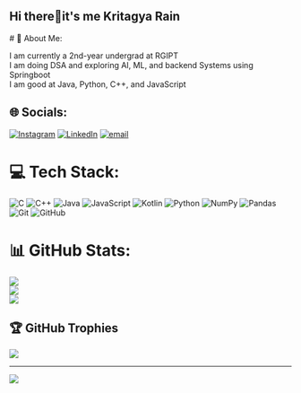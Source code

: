 ## Hi there👋it's me Kritagya Rain 

<!--
**KritagyaRain/KritagyaRain** is a ✨ _special_ ✨ repository because its `README.md` (this file) appears on your GitHub profile.

Here are some ideas to get you started:

- 🔭 I’m currently working on ...
- 🌱 I’m currently learning ...
- 👯 I’m looking to collaborate on ...
- 🤔 I’m looking for help with ...
- 💬 Ask me about ...
- 📫 How to reach me: ...
- 😄 Pronouns: ...
- ⚡ Fun fact: ...
--># 💫 About Me:
I am currently a 2nd-year undergrad at RGIPT<br>I am doing DSA and exploring AI, ML, and backend Systems using Springboot<br>I am good at Java, Python, C++, and JavaScript<br>


## 🌐 Socials:
[![Instagram](https://img.shields.io/badge/Instagram-%23E4405F.svg?logo=Instagram&logoColor=white)](https://instagram.com/KritagyaRain) [![LinkedIn](https://img.shields.io/badge/LinkedIn-%230077B5.svg?logo=linkedin&logoColor=white)](https://linkedin.com/in/kritagyarain/) [![email](https://img.shields.io/badge/Email-D14836?logo=gmail&logoColor=white)](mailto:Kritagyarain@gmail.com) 

# 💻 Tech Stack:
![C](https://img.shields.io/badge/c-%2300599C.svg?style=for-the-badge&logo=c&logoColor=white) ![C++](https://img.shields.io/badge/c++-%2300599C.svg?style=for-the-badge&logo=c%2B%2B&logoColor=white) ![Java](https://img.shields.io/badge/java-%23ED8B00.svg?style=for-the-badge&logo=openjdk&logoColor=white) ![JavaScript](https://img.shields.io/badge/javascript-%23323330.svg?style=for-the-badge&logo=javascript&logoColor=%23F7DF1E) ![Kotlin](https://img.shields.io/badge/kotlin-%237F52FF.svg?style=for-the-badge&logo=kotlin&logoColor=white) ![Python](https://img.shields.io/badge/python-3670A0?style=for-the-badge&logo=python&logoColor=ffdd54) ![NumPy](https://img.shields.io/badge/numpy-%23013243.svg?style=for-the-badge&logo=numpy&logoColor=white) ![Pandas](https://img.shields.io/badge/pandas-%23150458.svg?style=for-the-badge&logo=pandas&logoColor=white) ![Git](https://img.shields.io/badge/git-%23F05033.svg?style=for-the-badge&logo=git&logoColor=white) ![GitHub](https://img.shields.io/badge/github-%23121011.svg?style=for-the-badge&logo=github&logoColor=white)
# 📊 GitHub Stats:
![](https://github-readme-stats.vercel.app/api?username=KritagyaRain&theme=dark&hide_border=false&include_all_commits=true&count_private=false)<br/>
![](https://nirzak-streak-stats.vercel.app/?user=KritagyaRain&theme=dark&hide_border=false)<br/>
![](https://github-readme-stats.vercel.app/api/top-langs/?username=KritagyaRain&theme=dark&hide_border=false&include_all_commits=true&count_private=false&layout=compact)

## 🏆 GitHub Trophies
![](https://github-profile-trophy.vercel.app/?username=KritagyaRain&theme=radical&no-frame=false&no-bg=false&margin-w=4)

---
[![](https://visitcount.itsvg.in/api?id=KritagyaRain&icon=0&color=0)](https://visitcount.itsvg.in)

<!-- Proudly created with GPRM ( https://gprm.itsvg.in ) -->
